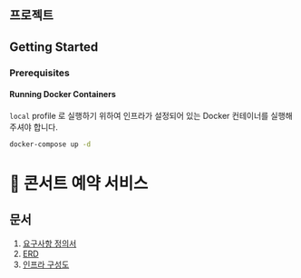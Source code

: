 ## 프로젝트

## Getting Started

### Prerequisites

#### Running Docker Containers

`local` profile 로 실행하기 위하여 인프라가 설정되어 있는 Docker 컨테이너를 실행해주셔야 합니다.

```bash
docker-compose up -d
```

# 🎸 콘서트 예약 서비스
## 문서
1. [요구사항 정의서](https://github.com/yong-k/server-java/wiki/%EC%9A%94%EA%B5%AC%EC%82%AC%ED%95%AD-%EC%A0%95%EC%9D%98%EC%84%9C)
2. [ERD](https://github.com/yong-k/server-java/wiki/ERD)
3. [인프라 구성도](https://github.com/yong-k/server-java/wiki/%EC%9D%B8%ED%94%84%EB%9D%BC-%EA%B5%AC%EC%84%B1%EB%8F%84)
